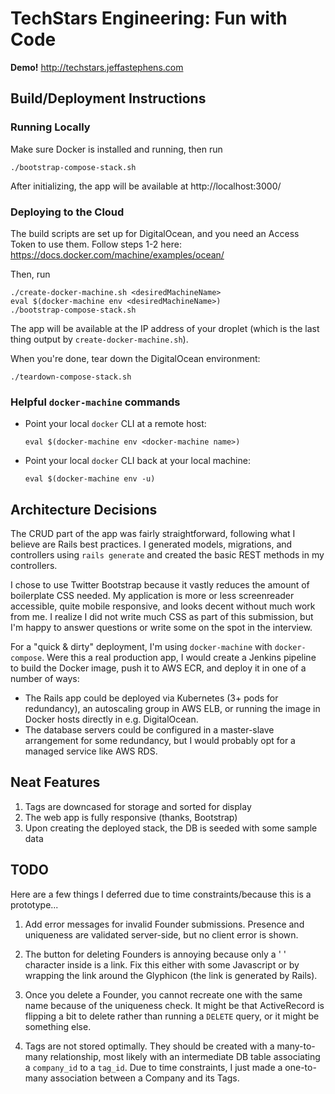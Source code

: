 # TechStars Engineering: Fun with Code

**Demo!**
http://techstars.jeffastephens.com

## Build/Deployment Instructions

### Running Locally

Make sure Docker is installed and running, then run

    ./bootstrap-compose-stack.sh

After initializing, the app will be available at http://localhost:3000/

### Deploying to the Cloud

The build scripts are set up for DigitalOcean, and you need an Access Token to
use them. Follow steps 1-2 here: https://docs.docker.com/machine/examples/ocean/

Then, run

    ./create-docker-machine.sh <desiredMachineName>
    eval $(docker-machine env <desiredMachineName>)
    ./bootstrap-compose-stack.sh

The app will be available at the IP address of your droplet (which is the last
thing output by `create-docker-machine.sh`).

When you're done, tear down the DigitalOcean environment:

    ./teardown-compose-stack.sh

### Helpful `docker-machine` commands

* Point your local `docker` CLI at a remote host:

      eval $(docker-machine env <docker-machine name>)

* Point your local `docker` CLI back at your local machine:

      eval $(docker-machine env -u)

## Architecture Decisions

The CRUD part of the app was fairly straightforward, following what I believe are
Rails best practices. I generated models, migrations, and controllers using
`rails generate` and created the basic REST methods in my controllers.

I chose to use Twitter Bootstrap because it vastly reduces the amount of boilerplate
CSS needed. My application is more or less screenreader accessible, quite
mobile responsive, and looks decent without much work from me. I realize I did
not write much CSS as part of this submission, but I'm happy to answer questions
or write some on the spot in the interview.

For a "quick & dirty" deployment, I'm using `docker-machine` with `docker-compose`.
Were this a real production app, I would create a Jenkins pipeline to build the
Docker image, push it to AWS ECR, and deploy it in one of a number of ways:

* The Rails app could be deployed via Kubernetes (3+ pods for redundancy), an
autoscaling group in AWS ELB, or running the image in Docker hosts directly in
e.g. DigitalOcean.
* The database servers could be configured in a master-slave arrangement for some
redundancy, but I would probably opt for a managed service like AWS RDS.

## Neat Features

1. Tags are downcased for storage and sorted for display
1. The web app is fully responsive (thanks, Bootstrap)
1. Upon creating the deployed stack, the DB is seeded with some sample data

## TODO

Here are a few things I deferred due to time constraints/because this is a
prototype...

1. Add error messages for invalid Founder submissions. Presence and uniqueness
are validated server-side, but no client error is shown.

1. The button for deleting Founders is annoying because only a ' ' character
inside is a link. Fix this either with some Javascript or by wrapping the link
around the Glyphicon (the link is generated by Rails).

1. Once you delete a Founder, you cannot recreate one with the same name because
of the uniqueness check. It might be that ActiveRecord is flipping a bit to
delete rather than running a `DELETE` query, or it might be something else.

1. Tags are not stored optimally. They should be created with a many-to-many
relationship, most likely with an intermediate DB table associating a
`company_id` to a `tag_id`. Due to time constraints, I just made a one-to-many
association between a Company and its Tags.
